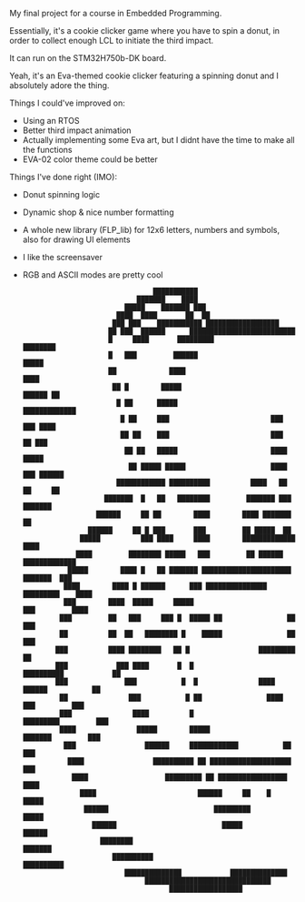 My final project for a course in Embedded Programming. 

Essentially, it's a cookie clicker game where you have to spin a donut, in order to collect enough LCL to initiate the third impact. 

It can run on the STM32H750b-DK board. 

Yeah, it's an Eva-themed cookie clicker featuring a spinning donut and I absolutely adore the thing. 

Things I could've improved on: 
- Using an RTOS
- Better third impact animation
- Actually implementing some Eva art, but I didnt have the time to make all the functions
- EVA-02 color theme could be better

Things I've done right (IMO):
- Donut spinning logic
- Dynamic shop & nice number formatting
- A whole new library (FLP_lib) for 12x6 letters, numbers and symbols, also for drawing UI elements
- I like the screensaver
- RGB and ASCII modes are pretty cool


                                      ███████████                                                    
                                  ███████    ████                                                    
                               █████    ███████ ███                                                  
                             ████  ████       ██  ██                                                 
                            ███ ███    ███████████ ██████████████████                                
                           ██ ███  ██████      ██████████████████████████                            
                           █     ████       █████████              ████████                          
                           █   ███         ██████                      █████                         
                           ██             ████                           ████                        
                            ██ █        █████                       ██████ ██                        
                             █ ██      █████                       █████████████                     
                              █ ██     ███                         ███  ███ ████                     
                              ██ ██    ███                         ███    ██ ███                     
                               ██ ██   █████                       ████   █████                      
                                ██ █████ █████                     ████   ███ ██████                 
                             ████████████ ██████████          ████   ██     ██     ██                
                          ███████  █   ██   ████████         ███████ ███     ███████                 
                        ██████     ██ ██        ████        ████ ███████        ██                   
                      ██████     ██ █ ███       ███         ██ █████  ██                             
                    █████          ███ ████     ████        █████████████      ████                  
                   ████         ████████ █████   ███         ██ ██████ █████████████                 
                 █████        ████ █   ██ ███████ ██████████████████████ ███████  ███                
                ████        ████ █ ██████      ███ ███████████████   █████████    ████               
                ███        ████  █████     █████                       ███         ████              
               ███         ██   ███     ███ █  █████ ██                ██           ███              
               ██          ██  ██   ████████ █    █████                ██            ███             
              ███          ████ ████████   ██ █                 █████████             ██             
              ███            ███ ████       █  █                ██████████            ██             
              ███              ███           █  █               ████ ██████           ██             
               ██               ███           █ ██                ████   ███         ███             
               ███               ████          █                   █████████         ███             
               ████               █████        █████                ███████         ███              
                ███                 ██████     ████████████           ██           ███               
                 ████                 ██████████ ██ ████████████████████          ███                
                  ████                   █████████ ██ █████████████████         ████                 
                    ████                         ██████     ██    █           █████                  
                     ██████                          █████████              █████                    
                       ██████                          █████             ██████                      
                         ████████                                     ███████                        
                            ██████████                           ██████████                          
                               ██████████████            ██████████████                              
                                    ███████████████████████████████                                  
                                          ██████████████████       



